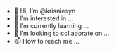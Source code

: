 - 👋 Hi, I’m @krisniesyn
- 👀 I’m interested in ...
- 🌱 I’m currently learning ...
- 💞️ I’m looking to collaborate on ...
- 📫 How to reach me ...

<!---
krisniesyn/krisniesyn is a ✨ special ✨ repository because its `README.md` (this file) appears on your GitHub profile.
You can click the Preview link to take a look at your changes.
--->
